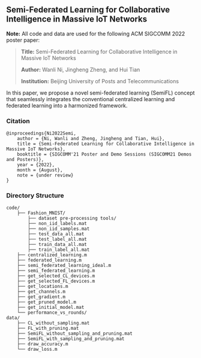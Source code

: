 ## Semi-Federated Learning for Collaborative Intelligence in Massive IoT Networks

**Note:** All code and data are used for the following ACM SIGCOMM 2022 poster paper:
> **Title:** Semi-Federated Learning for Collaborative Intelligence in Massive IoT Networks
>
> **Author:** Wanli Ni, Jingheng Zheng, and Hui Tian
>
> **Institution:**  Beijing University of Posts and Telecommunications

In this paper, we propose a novel semi-federated learning (SemiFL) concept that seamlessly integrates the conventional centralized learning and federated learning into a harmonized framework.

### Citation

```
@inproceedings{Ni2022Semi,
    author = {Ni, Wanli and Zheng, Jingheng and Tian, Hui},
    title = {Semi-Federated Learning for Collaborative Intelligence in Massive IoT Networks},
    booktitle = {SIGCOMM'21 Poster and Demo Sessions (SIGCOMM21 Demos and Posters)},
    year = {2022},
    month = {August},
    note = {under review}
}
```

### Directory Structure

```
code/
	├── Fashion_MNIST/
        ├── dataset pre-processing tools/
        ├── non_iid_labels.mat
        ├── non_iid_samples.mat
        ├── test_data_all.mat
        ├── test_label_all.mat
        ├── train_data_all.mat
        ├── train_label_all.mat
	├── centralized_learning.m
	├── federated_learning.m
	├── semi_federated_learning_ideal.m
	├── semi_federated_learning.m
	├── get_selected_CL_devices.m
	├── get_selected_FL_devices.m
	├── get_locations.m
	├── get_channels.m
	├── get_gradient.m
	├── get_pruned_model.m
	├── get_initial_model.mat
	└── performance_vs_rounds/
data/
	├── CL_without_sampling.mat
	├── FL_with_pruning.mat
	├── SemiFL_without_sampling_and_pruning.mat
	├── SemiFL_with_sampling_and_pruning.mat
	├── draw_accuracy.m
	└── draw_loss.m	
```

